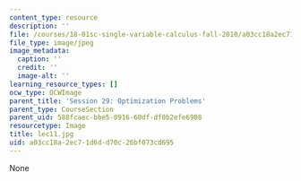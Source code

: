 ```yaml
---
content_type: resource
description: ''
file: /courses/18-01sc-single-variable-calculus-fall-2010/a03cc18a2ec71d6dd70c26bf073cd695_lec11.jpg
file_type: image/jpeg
image_metadata:
  caption: ''
  credit: ''
  image-alt: ''
learning_resource_types: []
ocw_type: OCWImage
parent_title: 'Session 29: Optimization Problems'
parent_type: CourseSection
parent_uid: 588fcaec-bbe5-0916-60df-df0b2efe6908
resourcetype: Image
title: lec11.jpg
uid: a03cc18a-2ec7-1d6d-d70c-26bf073cd695
---
```

None


